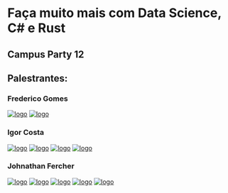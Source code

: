 # Faça muito mais com Data Science, C# e Rust
## Campus Party 12

## Palestrantes:

### Frederico Gomes
[![logo](https://cdn0.iconfinder.com/data/icons/social-23/100/social_linked_in-48.png)](https://www.linkedin.com/in/gomes-frederico/)
[![logo](https://cdn0.iconfinder.com/data/icons/typicons-2/24/social-github-circular-48.png)](https://github.com/freddgomes)

### Igor Costa
[![logo](https://cdn0.iconfinder.com/data/icons/social-23/100/social_linked_in-48.png)](https://www.linkedin.com/in/igor-s-costa/)
[![logo](https://cdn0.iconfinder.com/data/icons/typicons-2/24/social-github-circular-48.png)](https://github.com/igorscosta)
[![logo](https://cdn0.iconfinder.com/data/icons/social-23/100/social_facebook-48.png)](https://www.facebook.com/igorszcosta)
[![logo](https://cdn0.iconfinder.com/data/icons/social-23/100/social_medium-48.png)](https://medium.com/@igor_scosta)


### Johnathan Fercher
[![logo](https://cdn0.iconfinder.com/data/icons/social-23/100/social_linked_in-48.png)](https://www.linkedin.com/in/johnathan-fercher-da-rosa-79013491/)
[![logo](https://cdn0.iconfinder.com/data/icons/typicons-2/24/social-github-circular-48.png)](https://github.com/johnfercher)
[![logo](https://cdn0.iconfinder.com/data/icons/social-23/100/social_facebook-48.png)](https://www.facebook.com/johnathan.fercher)
[![logo](https://cdn0.iconfinder.com/data/icons/social-23/100/social_medium-48.png)](https://medium.com/@johnathanfercher)
[![logo](https://cdn0.iconfinder.com/data/icons/social-23/100/social_twitter-48.png)](https://twitter.com/john_fercher)
